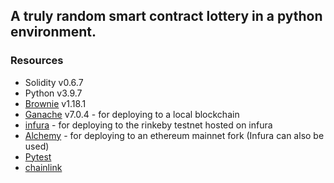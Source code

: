 ## A truly random smart contract lottery in a python environment.

### Resources

- Solidity v0.6.7
- Python v3.9.7
- [Brownie](https://eth-brownie.readthedocs.io) v1.18.1
- [Ganache](https://github.com/trufflesuite/ganache) v7.0.4 - for deploying to a local blockchain
- [infura](https://infura.io/) - for deploying to the rinkeby testnet hosted on infura
- [Alchemy](https://www.alchemy.com/) - for deploying to an ethereum mainnet fork (Infura can also be used)
- [Pytest](https://docs.pytest.org/)
- [chainlink](https://chain.link/)
